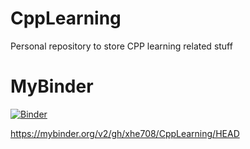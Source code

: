 # CppLearning
Personal repository to store CPP learning related stuff

# MyBinder
[![Binder](https://mybinder.org/badge_logo.svg)](https://mybinder.org/v2/gh/xhe708/CppLearning/HEAD)

https://mybinder.org/v2/gh/xhe708/CppLearning/HEAD

